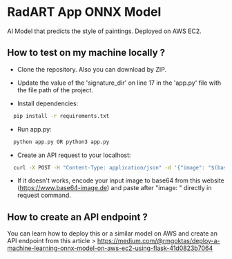 # RadART App ONNX Model
AI Model that predicts the style of paintings. Deployed on AWS EC2.
## How to test on my machine locally ?

- Clone the repository. Also you can download by ZIP.

- Update the value of the 'signature_dir' on line 17 in the 'app.py' file with the file path of the project.

- Install dependencies:
```bash
  pip install -r requirements.txt
```

- Run app.py:
```bash
  python app.py OR python3 app.py
```
- Create an API request to your localhost: 
```bash
  curl -X POST -H "Content-Type: application/json" -d '{"image": "$(base64 -w 0 YOUR_INPUT_IMAGE_PATH OR BASE64 FORMAT OF INPUT IMAGE)"}' http://127.0.0.1:5000/predict
```
- If it doesn't works, encode your input image to base64 from this website (https://www.base64-image.de) and paste after "image: " directly in request command.


## How to create an API endpoint ?

You can learn how to deploy this or a similar model on AWS and create an API endpoint from this article > 
https://medium.com/@rmgoktas/deploy-a-machine-learning-onnx-model-on-aws-ec2-using-flask-41d0823b7064

  

